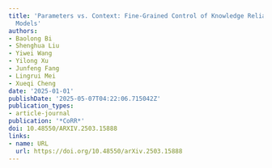 ```yaml
---
title: 'Parameters vs. Context: Fine-Grained Control of Knowledge Reliance in Language
  Models'
authors:
- Baolong Bi
- Shenghua Liu
- Yiwei Wang
- Yilong Xu
- Junfeng Fang
- Lingrui Mei
- Xueqi Cheng
date: '2025-01-01'
publishDate: '2025-05-07T04:22:06.715042Z'
publication_types:
- article-journal
publication: '*CoRR*'
doi: 10.48550/ARXIV.2503.15888
links:
- name: URL
  url: https://doi.org/10.48550/arXiv.2503.15888
---
```

